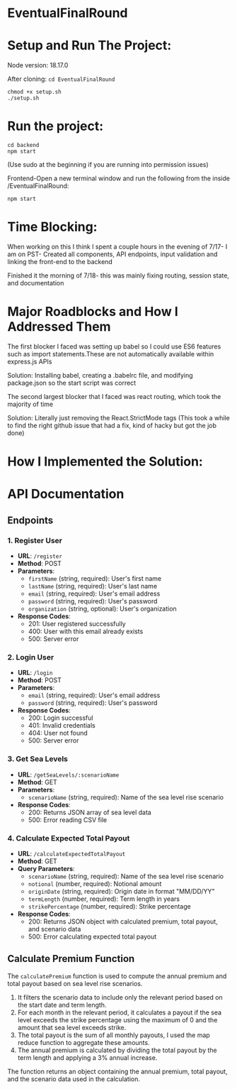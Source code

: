 # EventualFinalRound

# Setup and Run The Project: 

Node version: 18.17.0 

After cloning:
```cd EventualFinalRound```  

```chmod +x setup.sh```  
```./setup.sh```


# Run the project: 

```cd backend```  
```npm start```  

(Use sudo at the beginning if you are running into permission issues)  


Frontend-Open a new terminal window and run the following from the inside /EventualFinalRound:

```npm start```



# Time Blocking:

When working on this I think I spent a couple hours in the evening of 7/17- I am on PST- Created all components, API endpoints, input validation and linking the front-end to the backend

Finished it the morning of 7/18- this was mainly fixing routing, session state, and documentation 

# Major Roadblocks and How I Addressed Them

The first blocker I faced was setting up babel so I could use ES6 features such as import statements.These are not automatically available within express.js APIs

Solution: Installing babel, creating a .babelrc file, and modifying package.json so the start script was correct

The second largest blocker that I faced was react routing, which took the majority of time

Solution: Literally just removing the React.StrictMode tags (This took a while to find the right github issue that had a fix, kind of hacky but got the job done)


 # How I Implemented the Solution: 



# API Documentation

## Endpoints

### 1. Register User
- **URL**: `/register`
- **Method**: POST
- **Parameters**:
  - `firstName` (string, required): User's first name
  - `lastName` (string, required): User's last name
  - `email` (string, required): User's email address
  - `password` (string, required): User's password
  - `organization` (string, optional): User's organization
- **Response Codes**:
  - 201: User registered successfully
  - 400: User with this email already exists
  - 500: Server error

### 2. Login User
- **URL**: `/login`
- **Method**: POST
- **Parameters**:
  - `email` (string, required): User's email address
  - `password` (string, required): User's password
- **Response Codes**:
  - 200: Login successful
  - 401: Invalid credentials
  - 404: User not found
  - 500: Server error

### 3. Get Sea Levels
- **URL**: `/getSeaLevels/:scenarioName`
- **Method**: GET
- **Parameters**:
  - `scenarioName` (string, required): Name of the sea level rise scenario
- **Response Codes**:
  - 200: Returns JSON array of sea level data
  - 500: Error reading CSV file

### 4. Calculate Expected Total Payout
- **URL**: `/calculateExpectedTotalPayout`
- **Method**: GET
- **Query Parameters**:
  - `scenarioName` (string, required): Name of the sea level rise scenario
  - `notional` (number, required): Notional amount
  - `originDate` (string, required): Origin date in format "MM/DD/YY"
  - `termLength` (number, required): Term length in years
  - `strikePercentage` (number, required): Strike percentage
- **Response Codes**:
  - 200: Returns JSON object with calculated premium, total payout, and scenario data
  - 500: Error calculating expected total payout

## Calculate Premium Function

The `calculatePremium` function is used to compute the annual premium and total payout based on sea level rise scenarios.

1. It filters the scenario data to include only the relevant period based on the start date and term length.
2. For each month in the relevant period, it calculates a payout if the sea level exceeds the strike percentage using the maximum of 0 and the amount that sea level exceeds strike.
3. The total payout is the sum of all monthly payouts, I used the map reduce function to aggregate these amounts.
4. The annual premium is calculated by dividing the total payout by the term length and applying a 3% annual increase.

The function returns an object containing the annual premium, total payout, and the scenario data used in the calculation.
